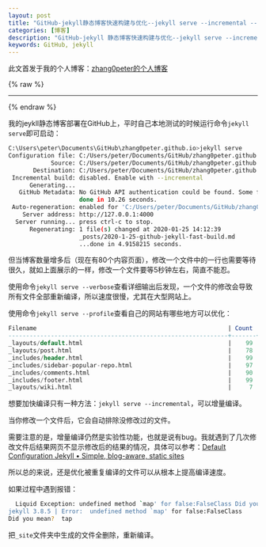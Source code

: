 ```yaml
---
layout: post
title: "GitHub-jekyll静态博客快速构建与优化--jekyll serve --incremental --profile"
categories: [博客]
description: "GitHub-jekyll 静态博客快速构建与优化--jekyll serve --incremental --profile"
keywords: GitHub, jekyll
---
```


此文首发于我的个人博客：[zhang0peter的个人博客](https://zhang0peter.com)         

{% raw %}
***          
{% endraw %}

我的jeykll静态博客部署在GitHub上，平时自己本地测试的时候运行命令`jekyll serve`即可启动：
```sh
C:\Users\peter\Documents\GitHub\zhang0peter.github.io>jekyll serve
Configuration file: C:/Users/peter/Documents/GitHub/zhang0peter.github.io/_config.yml
            Source: C:/Users/peter/Documents/GitHub/zhang0peter.github.io
       Destination: C:/Users/peter/Documents/GitHub/zhang0peter.github.io/_site
 Incremental build: disabled. Enable with --incremental
      Generating...
   GitHub Metadata: No GitHub API authentication could be found. Some fields may be missing or have incorrect data.
                    done in 10.26 seconds.
 Auto-regeneration: enabled for 'C:/Users/peter/Documents/GitHub/zhang0peter.github.io'
    Server address: http://127.0.0.1:4000
  Server running... press ctrl-c to stop.
      Regenerating: 1 file(s) changed at 2020-01-25 14:12:39
                    _posts/2020-1-25-github-jekyll-fast-build.md
                    ...done in 4.9158215 seconds.
```
但当博客数量增多后（现在有80个内容页面），修改一个文件中的一行也需要等待很久，就如上面展示的一样，修改一个文件要等5秒钟左右，简直不能忍。

使用命令`jekyll serve --verbose`查看详细输出后发现，一个文件的修改会导致所有文件全部重新编译，所以速度很慢，尤其在大型网站上。

使用命令`jekyll serve --profile`查看自己的网站有哪些地方可以优化：
```sql
Filename                                                      | Count |    Bytes |  Time
--------------------------------------------------------------+-------+----------+------
_layouts/default.html                                         |    99 | 2390.60K | 1.338
_layouts/post.html                                            |    78 | 1096.04K | 1.164
_includes/header.html                                         |    99 |  643.77K | 0.848
_includes/sidebar-popular-repo.html                           |    97 |  415.38K | 0.475
_includes/comments.html                                       |    90 |   55.66K | 0.181
_includes/footer.html                                         |    99 |  329.29K | 0.174
_layouts/wiki.html                                            |     7 |   55.61K | 0.130
```

想要加快编译只有一种方法：`jekyll serve --incremental`，可以增量编译。

当你修改一个文件后，它会自动排除没修改过的文件。

需要注意的是，增量编译仍然是实验性功能，也就是说有bug。我就遇到了几次修改文件后结果网页不显示修改后的结果的情况，具体可以参考：[Default Configuration  Jekyll • Simple, blog-aware, static sites](https://jekyllrb.com/docs/configuration/incremental-regeneration/)

所以总的来说，还是优化被重复编译的文件可以从根本上提高编译速度。

如果过程中遇到报错：
```sh
  Liquid Exception: undefined method `map' for false:FalseClass Did you mean? tap in /_layouts/post.html
jekyll 3.8.5 | Error:  undefined method `map' for false:FalseClass
Did you mean?  tap
```
把`_site`文件夹中生成的文件全删除，重新编译。